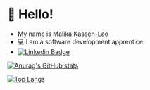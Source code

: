 # :wave: Hello!
- My name is Malika Kassen-Lao 
- :computer: I am a software development apprentice 
- [![Linkedin Badge](https://img.shields.io/badge/-malika_kassen-lao-blue?style=flat-square&logo=Linkedin&logoColor=white&link=https://www.linkedin.com/in/malika-kassen-lao/)](https://www.linkedin.com/in/malika-kassen-lao/)

[![Anurag's GitHub stats](https://github-readme-stats.vercel.app/api?username=malikasen&show_icons=true&theme=radical)](https://github.com/malikasen/github-readme-stats)

[![Top Langs](https://github-readme-stats.vercel.app/api/top-langs/?username=malikasen&layout=compact&show_icons=true&theme=radical)](https://github.com/malikasen/github-readme-stats)
